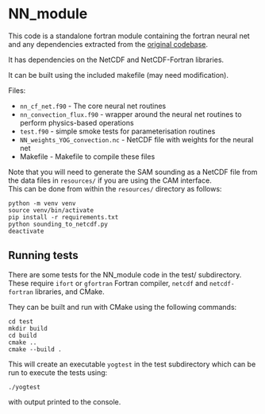 # NN_module

This code is a standalone fortran module containing the fortran neural net and any dependencies extracted from the [original codebase](https://github.com/yaniyuval/Neural_nework_parameterization/tree/v.1.0.3).

It has dependencies on the NetCDF and NetCDF-Fortran libraries.

It can be built using the included makefile (may need modification).

Files:

- `nn_cf_net.f90` - The core neural net routines
- `nn_convection_flux.f90` - wrapper around the neural net routines to perform physics-based operations
- `test.f90` - simple smoke tests for parameterisation routines
- `NN_weights_YOG_convection.nc` - NetCDF file with weights for the neural net
- Makefile - Makefile to compile these files

Note that you will need to generate the SAM sounding as a NetCDF file from the data
files in `resources/` if you are using the CAM interface.\
This can be done from within the `resources/` directory as follows:
```
python -m venv venv
source venv/bin/activate
pip install -r requirements.txt
python sounding_to_netcdf.py
deactivate
```

## Running tests

There are some tests for the NN_module code in the test/ subdirectory.
These require `ifort` or `gfortran` Fortran compiler, `netcdf` and
`netcdf-fortran` libraries, and CMake.

They can be built and run with CMake using the following commands:
```
cd test
mkdir build
cd build
cmake ..
cmake --build .
```
This will create an executable `yogtest` in the test subdirectory which can be run to execute the tests using:
```
./yogtest
```
with output printed to the console.
